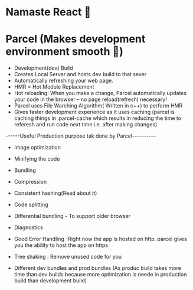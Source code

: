 # Namaste React 🚀

# Parcel (Makes development environment smooth 🌊)

- Development(dev) Build
- Creates Local Server and hosts dev build to that sever
- Automatically refreshing your web page.
- HMR = Hot Module Replacement
- Hot reloading: When you make a change, Parcel automatically updates your code in the browser – no page reload(refresh) necessary!
- Parcel uses File Warching Algorithm( Written in c++) to perform HMR
- Gives faster development experience as it uses caching (parcel is caching things in .parcel-cache which results in reducing the time to referesh and run code next time i.e. after making changes)

------Useful Production purpose tak done by Parcel----------
- Image optimization
- Minifying the code
- Bundling
- Compression


- Consistent hashing(Read about it)
- Code splitting 
- Differential bundling - To support older browser
- Diagnostics
- Good Error Handling
-Right now the app is hosted on http. parcel gives you the ability to host the app on https 
- Tree shaking : Remove unused code for you
- Different dev bundles and prod bundles (As produc build takes more time than dev builds because more optimization is neede in production build than development build)

